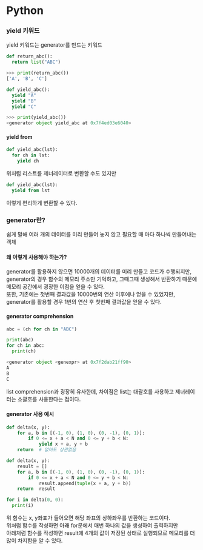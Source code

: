 # Python


### yield 키워드
yield 키워드는 generator를 만드는 키워드
```python
def return_abc():
  return list("ABC")
```
```python
>>> print(return_abc())
['A', 'B', 'C']
```
```python
def yield_abc():
  yield "A"
  yield "B"
  yield "C"
```
```python
>>> print(yield_abc())
<generator object yield_abc at 0x7f4ed03e6040>
```

#### yield from
```python
def yield_abc(lst):
  for ch in lst:
    yield ch
```
위처럼 리스트를 제너레이터로 변환할 수도 있지만
```python
def yield_abc(lst):
  yield from lst
```
이렇게 편리하게 변환할 수 있다.


### generator란?
쉽게 말해 여러 개의 데이터를 미리 만들어 놓지 않고 필요할 때 마다 하나씩 만들어내는 객체  

#### 왜 이렇게 사용해야 하는가?  
generator를 활용하지 않으면 10000개의 데이터를 미리 만들고 코드가 수행되지만, generator의 경우 함수의 메모리 주소만 기억하고, 그때그때 생성해서 반환하기 때문에 메모리 공간에서 굉장한 이점을 얻을 수 있다.  
또한, 기존에는 첫번째 결과값을 10000번의 연산 이후에나 얻을 수 있었지만, generator를 활용할 경우 1번의 연산 후 첫번째 결과값을 얻을 수 있다.

#### generator comprehension
```python
abc = (ch for ch in "ABC")

print(abc)
for ch in abc:
  print(ch)
```
```python
<generator object <genexpr> at 0x7f2dab21ff90>
A
B
C
```
list comprehension과 굉장히 유사한데, 차이점은 list는 대괄호를 사용하고 제너레이터는 소괄호를 사용한다는 점이다.

#### generator 사용 예시
```python
def delta(x, y):
    for a, b in [(-1, 0), (1, 0), (0, -1), (0, 1)]:
        if 0 <= x + a < N and 0 <= y + b < N:
            yield x + a, y + b
    return  # 없어도 상관없음

def delta(x, y):
    result = []
    for a, b in [(-1, 0), (1, 0), (0, -1), (0, 1)]:
        if 0 <= x + a < N and 0 <= y + b < N:
            result.append(tuple(x + a, y + b))
    return  result

for i in delta(0, 0):
  print(i)
```
위 함수는 x, y좌표가 들어오면 해당 좌표의 상하좌우를 반환하는 코드이다.  
위처럼 함수를 작성하면 아래 for문에서 매번 하나의 값을 생성하여 출력하지만  
아래처럼 함수를 작성하면 result에 4개의 값이 저장된 상태로 실행되므로 메모리를 더 많이 차지함을 알 수 있다.